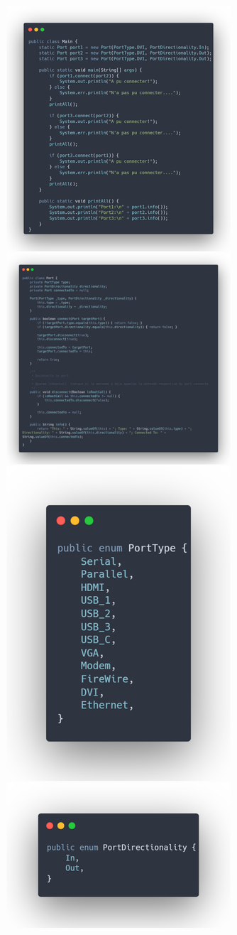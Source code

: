 ![Code Main](carbonMain.png?raw=true "Title")
![Code Port](carbonPort.png?raw=true "Title")
![Code PortType](carbonPortType.png?raw=true "Title")
![Code PortDirectionality](carbonPortDirectionality.png?raw=true "Title")
